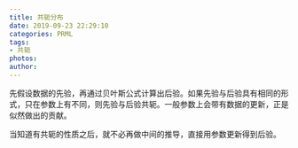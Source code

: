 ```yaml
---
title: 共轭分布
date: 2019-09-23 22:29:10
categories: PRML
tags:
- 共轭
photos:
author: 
---
```


先假设数据的先验，再通过贝叶斯公式计算出后验。如果先验与后验具有相同的形式，只在参数上有不同，则先验与后验共轭。一般参数上会带有数据的更新，正是似然做出的贡献。

当知道有共轭的性质之后，就不必再做中间的推导，直接用参数更新得到后验。
